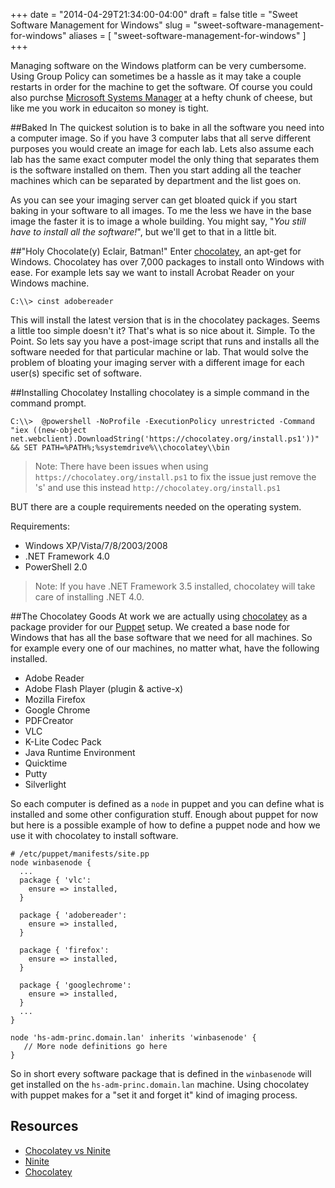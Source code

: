 +++
date = "2014-04-29T21:34:00-04:00"
draft = false
title = "Sweet Software Management for Windows"
slug = "sweet-software-management-for-windows"
aliases = [
	"sweet-software-management-for-windows"
]
+++

Managing software on the Windows platform can be very cumbersome. Using Group Policy can sometimes be a hassle as it may take a couple restarts in order for the machine to get the software. Of course you could also purchse [Microsoft Systems Manager](http://www.microsoft.com/en-us/server-cloud/products/system-center-2012-r2/default.aspx#fbid=3PLDgMbYfRx) at a hefty chunk of cheese, but like me you work in educaiton so money is tight.

##Baked In
The quickest solution is to bake in all the software you need into a computer image. So if you have 3 computer labs that all serve different purposes you would create an image for each lab.  Lets also assume each lab has the same exact computer model the only thing that separates them is the software installed on them. Then you start adding all the teacher machines which can be separated by department and the list goes on.  

As you can see your imaging server can get bloated quick if you start baking in your software to all images. To me the less we have in the base image the faster it is to image a whole building. You might say, "*You still have to install all the software!*", but we'll get to that in a little bit.

##"Holy Chocolate(y) Eclair, Batman!"
Enter [chocolatey](http://chocolatey.org), an apt-get for Windows. Chocolatey has over 7,000 packages to install onto Windows with ease.  For example lets say we want to install Acrobat Reader on your Windows machine.

```
C:\\> cinst adobereader
```

This will install the latest version that is in the chocolatey packages. Seems a little too simple doesn't it? That's what is so nice about it.  Simple. To the Point. 
So lets say you have a post-image script that runs and installs all the software needed for that particular machine or lab.  That would solve the problem of bloating your imaging server with a different image for each user(s) specific set of software.

##Installing Chocolatey
Installing chocolatey is a simple command in the command prompt.
```
C:\\>  @powershell -NoProfile -ExecutionPolicy unrestricted -Command "iex ((new-object net.webclient).DownloadString('https://chocolatey.org/install.ps1'))" && SET PATH=%PATH%;%systemdrive%\\chocolatey\\bin
```
>Note: There have been issues when using `https://chocolatey.org/install.ps1` to fix the issue just remove the 's' and use this instead `http://chocolatey.org/install.ps1`


BUT there are a couple requirements needed on the operating system.

Requirements:

* Windows XP/Vista/7/8/2003/2008
* .NET Framework 4.0
* PowerShell 2.0

>Note: If you have .NET Framework 3.5 installed, chocolatey will take care of installing .NET 4.0. 

##The Chocolatey Goods
At work we are actually using [chocolatey](http://chocolatey.org) as a package provider for our [Puppet](http://puppetlabs.com) setup. We created a base node for Windows that has all the base software that we need for all machines.  So for example every one of our machines, no matter what, have the following installed.

* Adobe Reader
* Adobe Flash Player (plugin & active-x)
* Mozilla Firefox
* Google Chrome
* PDFCreator
* VLC
* K-Lite Codec Pack
* Java Runtime Environment
* Quicktime
* Putty
* Silverlight

So each computer is defined as a `node` in puppet and you can define what is installed and some other configuration stuff.  Enough about puppet for now but here is a possible example of how to define a puppet node and how we use it with chocolatey to install software.

```
# /etc/puppet/manifests/site.pp
node winbasenode {
  ...
  package { 'vlc':
    ensure => installed,
  }
  
  package { 'adobereader':
    ensure => installed,
  }
  
  package { 'firefox':
    ensure => installed,
  }
  
  package { 'googlechrome':
    ensure => installed,
  }
  ...
}

node 'hs-adm-princ.domain.lan' inherits 'winbasenode' {
   // More node definitions go here
}
```

So in short every software package that is defined in the `winbasenode` will get installed on the `hs-adm-princ.domain.lan` machine. Using chocolatey with puppet makes for a "set it and forget it" kind of imaging process.

## Resources
* [Chocolatey vs Ninite](https://github.com/chocolatey/chocolatey/wiki/ChocolateyVsNinite)
* [Ninite](https://ninite.com/)
* [Chocolatey](http://chocolatey.org/)

